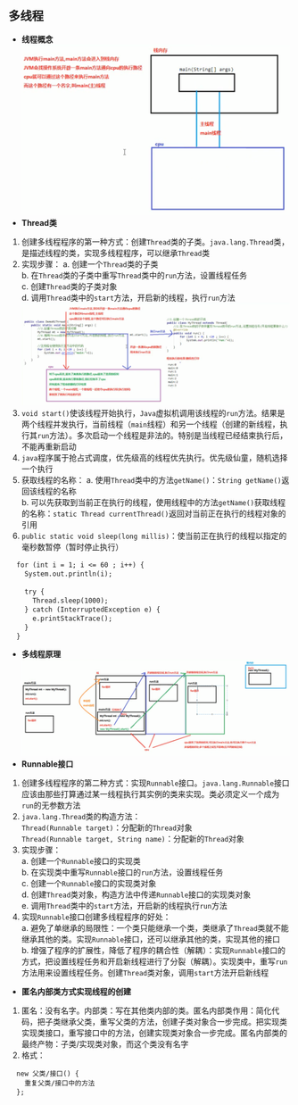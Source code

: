 ## 多线程
- **线程概念**
![](./Pics/多线程1.png)
- **Thread类**
1. 创建多线程程序的第一种方式：创建`Thread`类的子类。`java.lang.Thread`类，是描述线程的类，实现多线程程序，可以继承`Thread`类
2. 实现步骤：
a. 创建一个`Thread`类的子类  
b. 在`Thread`类的子类中重写`Thread`类中的`run`方法，设置线程任务  
c. 创建`Thread`类的子类对象  
d. 调用`Thread`类中的`start`方法，开启新的线程，执行`run`方法  
![](./Pics/多线程2.png)
3. `void start()`使该线程开始执行，`Java`虚拟机调用该线程的`run`方法。结果是两个线程并发执行，当前线程（`main`线程）和另一个线程（创建的新线程，执行其`run`方法）。多次启动一个线程是非法的。特别是当线程已经结束执行后，不能再重新启动
4. `java`程序属于抢占式调度，优先级高的线程优先执行。优先级仙童，随机选择一个执行
5. 获取线程的名称：
a. 使用`Thread`类中的方法`getName()`：`String getName()`返回该线程的名称  
b. 可以先获取到当前正在执行的线程，使用线程中的方法`getName()`获取线程的名称：`static Thread currentThread()`返回对当前正在执行的线程对象的引用
6. `public static void sleep(long millis)`：使当前正在执行的线程以指定的毫秒数暂停（暂时停止执行）
```
  for (int i = 1; i <= 60 ; i++) {
    System.out.println(i);
    
    try {
      Thread.sleep(1000);
    } catch (InterruptedException e) {
      e.printStackTrace();
    }
  }
```
- **多线程原理**
![](./Pics/多线程3.png)
- **Runnable接口**
1. 创建多线程程序的第二种方式：实现`Runnable`接口。`java.lang.Runnable`接口应该由那些打算通过某一线程执行其实例的类来实现。类必须定义一个成为`run`的无参数方法
2. `java.lang.Thread`类的构造方法：  
`Thread(Runnable target)`：分配新的`Thread`对象  
`Thread(Runnable target, String name)`：分配新的`Thread`对象
3. 实现步骤：  
a. 创建一个`Runnable`接口的实现类  
b. 在实现类中重写`Runnable`接口的`run`方法，设置线程任务  
c. 创建一个`Runnable`接口的实现类对象  
d. 创建`Thread`类对象，构造方法中传递`Runnable`接口的实现类对象  
e. 调用`Thread`类中的`start`方法，开启新的线程执行`run`方法
4. 实现`Runnable`接口创建多线程程序的好处：  
a. 避免了单继承的局限性：一个类只能继承一个类，类继承了`Thread`类就不能继承其他的类。实现`Runnable`接口，还可以继承其他的类，实现其他的接口  
b. 增强了程序的扩展性，降低了程序的耦合性（解耦）：实现`Runnable`接口的方式，把设置线程任务和开启新线程进行了分裂（解耦）。实现类中，重写`run`方法用来设置线程任务。创建`Thread`类对象，调用`start`方法开启新线程
- **匿名内部类方式实现线程的创建**  
1. 匿名：没有名字。内部类：写在其他类内部的类。匿名内部类作用：简化代码，把子类继承父类，重写父类的方法，创建子类对象合一步完成。把实现类实现类接口，重写接口中的方法，创建实现类对象合一步完成。匿名内部类的最终产物：子类/实现类对象，而这个类没有名字
2. 格式：  
```
  new 父类/接口() {
    重复父类/接口中的方法
  };
```
